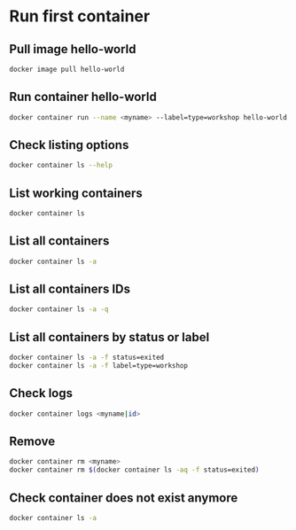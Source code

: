 # Run first container

## Pull image hello-world

```sh
docker image pull hello-world
```

## Run container hello-world

```sh
docker container run --name <myname> --label=type=workshop hello-world
```

## Check listing options

```sh
docker container ls --help
```

## List working containers

```sh
docker container ls
```

## List all containers

```sh
docker container ls -a
```

## List all containers IDs

```sh
docker container ls -a -q
```

## List all containers by status or label

```sh
docker container ls -a -f status=exited
docker container ls -a -f label=type=workshop
```

## Check logs

```sh
docker container logs <myname|id>
``` 

## Remove

```sh
docker container rm <myname>
docker container rm $(docker container ls -aq -f status=exited)
```

## Check container does not exist anymore

```sh
docker container ls -a
```